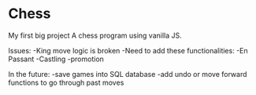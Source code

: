 # Chess
My first big project
A chess program using vanilla JS. 

Issues:
-King move logic is broken
-Need to add these functionalities:
  -En Passant
  -Castling
  -promotion

In the future:
-save games into SQL database
-add undo or move forward functions to go through past moves
